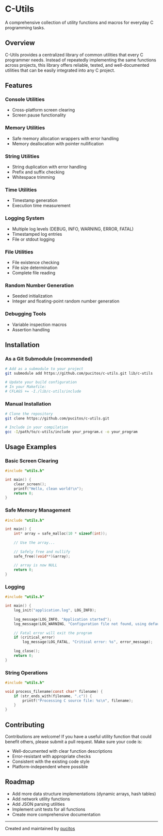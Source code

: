 # C-Utils

A comprehensive collection of utility functions and macros for everyday C programming tasks.

## Overview

C-Utils provides a centralized library of common utilities that every C programmer needs. Instead of repeatedly implementing the same functions across projects, this library offers reliable, tested, and well-documented utilities that can be easily integrated into any C project.

## Features

### Console Utilities
- Cross-platform screen clearing
- Screen pause functionality

### Memory Utilities
- Safe memory allocation wrappers with error handling
- Memory deallocation with pointer nullification

### String Utilities
- String duplication with error handling
- Prefix and suffix checking
- Whitespace trimming

### Time Utilities
- Timestamp generation
- Execution time measurement

### Logging System
- Multiple log levels (DEBUG, INFO, WARNING, ERROR, FATAL)
- Timestamped log entries
- File or stdout logging

### File Utilities
- File existence checking
- File size determination
- Complete file reading

### Random Number Generation
- Seeded initialization
- Integer and floating-point random number generation

### Debugging Tools
- Variable inspection macros
- Assertion handling

## Installation

### As a Git Submodule (recommended)

```bash
# Add as a submodule to your project
git submodule add https://github.com/pucitos/c-utils.git lib/c-utils

# Update your build configuration
# In your Makefile:
# CFLAGS += -I./lib/c-utils/include
```

### Manual Installation

```bash
# Clone the repository
git clone https://github.com/pucitos/c-utils.git

# Include in your compilation
gcc -I/path/to/c-utils/include your_program.c -o your_program
```

## Usage Examples

### Basic Screen Clearing

```c
#include "utils.h"

int main() {
    clear_screen();
    printf("Hello, clean world!\n");
    return 0;
}
```

### Safe Memory Management

```c
#include "utils.h"

int main() {
    int* array = safe_malloc(10 * sizeof(int));
    
    // Use the array...
    
    // Safely free and nullify
    safe_free((void**)&array);
    
    // array is now NULL
    return 0;
}
```

### Logging

```c
#include "utils.h"

int main() {
    log_init("application.log", LOG_INFO);
    
    log_message(LOG_INFO, "Application started");
    log_message(LOG_WARNING, "Configuration file not found, using defaults");
    
    // Fatal error will exit the program
    if (critical_error)
        log_message(LOG_FATAL, "Critical error: %s", error_message);
    
    log_close();
    return 0;
}
```

### String Operations

```c
#include "utils.h"

void process_filename(const char* filename) {
    if (str_ends_with(filename, ".c")) {
        printf("Processing C source file: %s\n", filename);
    }
}
```

## Contributing

Contributions are welcome! If you have a useful utility function that could benefit others, please submit a pull request. Make sure your code is:

- Well-documented with clear function descriptions
- Error-resistant with appropriate checks
- Consistent with the existing code style
- Platform-independent where possible


## Roadmap

- Add more data structure implementations (dynamic arrays, hash tables)
- Add network utility functions
- Add JSON parsing utilities
- Implement unit tests for all functions
- Create more comprehensive documentation

---

Created and maintained by [pucitos](https://github.com/pucitos)
